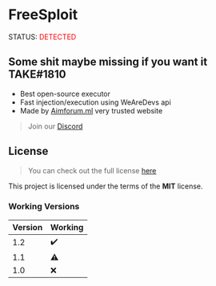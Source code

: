 FreeSploit
============
STATUS: <span style="color:red">DETECTED</span>
## Some shit maybe missing if you want it TAKE#1810
- Best open-source executor
- Fast injection/execution using WeAreDevs api
- Made by [Aimforum.ml](https://aimforum.ml) very trusted website
> Join our [Discord](https://aimforum.ml/freesploitdis.html)
## License
>You can check out the full license [here](https://github.com/AimSploit/FreeSploit/blob/main/LICENSE)

This project is licensed under the terms of the **MIT** license.

### Working Versions

| Version | Working            |
| ------- | ------------------ |
| 1.2     | ✔️ |
| 1.1     | :warning: |
| 1.0     | :x: |
